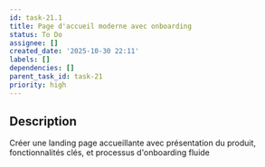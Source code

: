 ```yaml
---
id: task-21.1
title: Page d'accueil moderne avec onboarding
status: To Do
assignee: []
created_date: '2025-10-30 22:11'
labels: []
dependencies: []
parent_task_id: task-21
priority: high
---
```


## Description

<!-- SECTION:DESCRIPTION:BEGIN -->
Créer une landing page accueillante avec présentation du produit, fonctionnalités clés, et processus d'onboarding fluide
<!-- SECTION:DESCRIPTION:END -->
